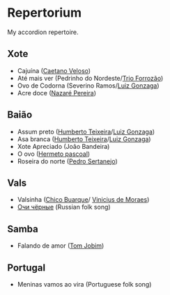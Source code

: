 # Repertorium
My accordion repertoire.

## Xote
- Cajuína ([Caetano Veloso](https://en.wikipedia.org/wiki/Caetano_Veloso))
- Até mais ver (Pedrinho do Nordeste/[Trio Forrozão](https://pt.wikipedia.org/wiki/Trio_Forroz%C3%A3o))
- Ovo de Codorna (Severino Ramos/[Luiz Gonzaga](https://en.wikipedia.org/wiki/Luiz_Gonzaga))
- Acre doce ([Nazaré Pereira](https://pt.wikipedia.org/wiki/Nazar%C3%A9_Pereira))

## Baião
- Assum preto ([Humberto Teixeira](https://en.wikipedia.org/wiki/Humberto_Teixeira)/[Luiz Gonzaga](https://en.wikipedia.org/wiki/Luiz_Gonzaga))
- Asa branca ([Humberto Teixeira](https://en.wikipedia.org/wiki/Humberto_Teixeira)/[Luiz Gonzaga](https://en.wikipedia.org/wiki/Luiz_Gonzaga))
- Xote Apreciado (João Bandeira)
- O ovo ([Hermeto pascoal](https://en.wikipedia.org/wiki/Hermeto_Pascoal))
- Roseira do norte ([Pedro Sertanejo](https://pt.wikipedia.org/wiki/Pedro_Sertanejo))

## Vals
- Valsinha ([Chico Buarque](https://en.wikipedia.org/wiki/Chico_Buarque)/ [Vinicius de Moraes](https://en.wikipedia.org/wiki/Vinicius_de_Moraes))
- [Очи чёрные](https://en.wikipedia.org/wiki/Dark_Eyes_(song) "Dark eyes") (Russian folk song)

## Samba
- Falando de amor ([Tom Jobim](https://en.wikipedia.org/wiki/Ant%C3%B4nio_Carlos_Jobim))

## Portugal
- Meninas vamos ao vira (Portuguese folk song)
